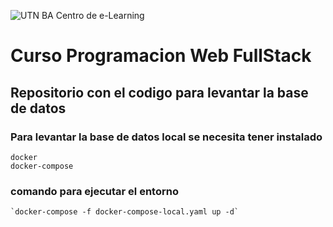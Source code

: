 ![UTN BA Centro de e-Learning](https://campus.utnba.centrodeelearning.com/pluginfile.php/1/theme_impression/logo/1642623009/eLearning-fondo-transparente.png)
# Curso Programacion Web FullStack

## Repositorio con el codigo para levantar la base de datos


### Para levantar la base de datos local se necesita tener instalado

    docker
    docker-compose

### comando para ejecutar el entorno

    `docker-compose -f docker-compose-local.yaml up -d`